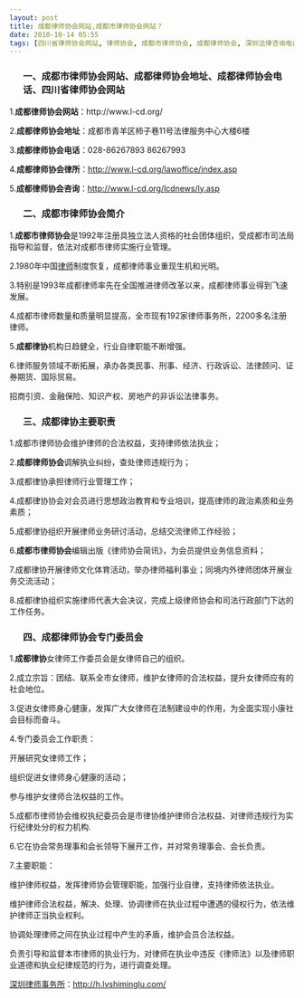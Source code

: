 ```yaml
---
layout: post
title: 成都律师协会网站,成都市律师协会网站？
date: 2010-10-14 05:55
tags: [四川省律师协会网站, 律师协会, 成都市律师协会, 成都律师协会, 深圳法律咨询电话]
---
```

<ol>
<h3>一、成都市律师协会网站、成都律师协会地址、成都律师协会电话、四川省律师协会网站</h3>
</ol>
1.<strong>成都律师协会网站</strong>：http://www.l-cd.org/

2.<strong>成都律师协会地址</strong>：成都市青羊区柿子巷11号法律服务中心大楼6楼

3.<strong>成都律师协会电话</strong>：028-86267893 86267993

4.<strong>成都律师协会律所</strong>：http://www.l-cd.org/lawoffice/index.asp

5.<strong>成都律师协会咨询</strong>：http://www.l-cd.org/lcdnews/ly.asp
<ol>
<h3>二、成都市律师协会简介</h3>
</ol>
1.<strong>成都市律师协会</strong>是1992年注册具独立法人资格的社会团体组织，受成都市司法局指导和监督，依法对成都市律师实施行业管理。

2.1980年中国<a href="http://h.lvshiminglu.com/" target="_blank">律师</a>制度恢复，成都律师事业重现生机和光明。

3.特别是1993年成都律师率先在全国推进律师改革以来，成都律师事业得到飞速发展。

4.成都市律师数量和质量明显提高，全市现有192家律师事务所，2200多名注册律师。

5.<strong>成都律协</strong>机构日趋健全，行业自律职能不断增强。

6.律师服务领域不断拓展，承办各类民事、刑事、经济、行政诉讼、法律顾问、证券期货、国际贸易。

招商引资、金融保险、知识产权、房地产的非诉讼法律事务。
<ol>
<h3>三、成都律协主要职责</h3>
</ol>
1.成都市律师协会维护律师的合法权益，支持律师依法执业；

2.<strong>成都律师协会</strong>调解执业纠纷，查处律师违规行为；

3.成都律协承担律师行业管理工作；

4.成都律协协会对会员进行思想政治教育和专业培训，提高律师的政治素质和业务素质；

5.成都律协组织开展律师业务研讨活动，总结交流律师工作经验；

6.<strong>成都市律师协会</strong>编辑出版《律师协会简讯》，为会员提供业务信息资料；

7.成都律协开展律师文化体育活动，举办律师福利事业；同境内外律师团体开展业务交流活动；

8.成都律协组织实施律师代表大会决议，完成上级律师协会和司法行政部门下达的工作任务。
<ol>
<h3>四、成都律师协会专门委员会</h3>
</ol>
1.<strong>成都律协</strong>女律师工作委员会是女律师自己的组织。

2.成立宗旨：团结、联系全市女律师，维护女律师的合法权益，提升女律师应有的社会地位。

3.促进女律师身心健康，发挥广大女律师在法制建设中的作用，为全面实现小康社会目标而奋斗。

4.专门委员会工作职责：

开展研究女律师工作；

组织促进女律师身心健康的活动；

参与维护女律师合法权益的工作。

5.成都市律师协会维权执纪委员会是市律协维护律师合法权益、对律师违规行为实行纪律处分的权力机构.

6.它在协会常务理事和会长领导下展开工作，并对常务理事会、会长负责。

7.主要职能：

维护律师权益，发挥律师协会管理职能，加强行业自律，支持律师依法执业。

维护律师合法权益，解决、处理、协调律师在执业过程中遭遇的侵权行为，依法维护律师正当执业权利。

协调处理律师之间在执业过程中产生的矛盾，维护会员合法权益。

负责引导和监督本市律师的执业行为，对律师在执业中违反《律师法》以及律师职业道德和执业纪律规范的行为，进行调查处理。

<a href="http://h.lvshiminglu.com/">深圳律师事务所</a>：<a href="http://h.lvshiminglu.com/">http://h.lvshiminglu.com/</a>

